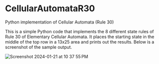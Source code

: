 # CellularAutomataR30
Python implementation of Cellular Automata (Rule 30)

This is a simple Python code that implements the 8 different state rules of Rule 30 of
Elementary Cellular Automata. It places the starting state in the middle of the top row
in a 13x25 area and prints out the results. Below is a screenshot of the sample output.


![Screenshot 2024-01-21 at 10 37 55 PM](https://github.com/Milkz03/CellularAutomataR30/assets/105696813/ba21bf21-d2c5-43f5-b2b8-9ae77fe40edd)
